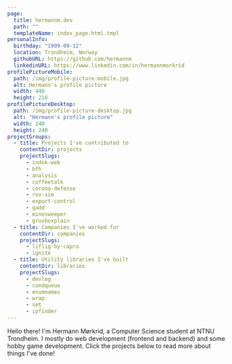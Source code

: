 ```yaml
---
page:
  title: hermannm.dev
  path: ""
  templateName: index_page.html.tmpl
personalInfo:
  birthday: "1999-09-12"
  location: Trondheim, Norway
  githubURL: https://github.com/hermannm
  linkedinURL: https://www.linkedin.com/in/hermannmorkrid
profilePictureMobile:
  path: /img/profile-picture-mobile.jpg
  alt: Hermann's profile picture
  width: 440
  height: 216
profilePictureDesktop:
  path: /img/profile-picture-desktop.jpg
  alt: "Hermann's profile picture"
  width: 240
  height: 240
projectGroups:
  - title: Projects I've contributed to
    contentDir: projects
    projectSlugs:
      - indok-web
      - bfh
      - analysis
      - coffeetalk
      - corona-defense
      - rov-sim
      - export-control
      - gadd
      - minesweeper
      - gruvboxplain
  - title: Companies I've worked for
    contentDir: companies
    projectSlugs:
      - liflig-by-capra
      - ignite
  - title: Utility libraries I've built
    contentDir: libraries
    projectSlugs:
      - devlog
      - condqueue
      - enumnames
      - wrap
      - set
      - ipfinder
---
```


Hello there! I'm Hermann Mørkrid, a Computer Science student at NTNU Trondheim. I mostly do web
development (frontend and backend) and some hobby game development. Click the projects below to read
more about things I've done!
